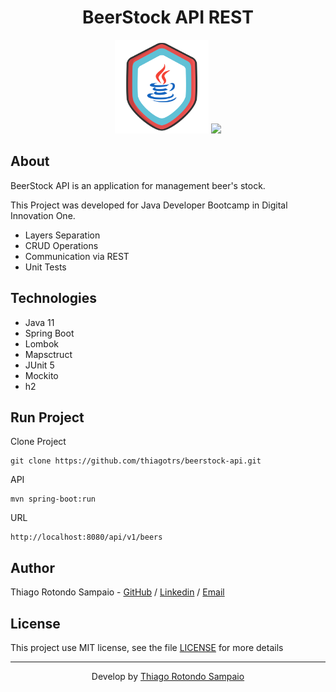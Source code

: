 <h1 align="center">BeerStock API REST</h1>

<p align="center">
<img src="./java-developer.png" height="150px" />
<img src="https://raw.githubusercontent.com/spring-projects/spring-framework/main/src/docs/spring-framework.png" height="150px" />
</p>

## About

BeerStock API is an application for management beer's stock.

This Project was developed for Java Developer Bootcamp in Digital Innovation One.

- Layers Separation
- CRUD Operations
- Communication via REST
- Unit Tests

## Technologies

- Java 11
- Spring Boot
- Lombok
- Mapsctruct
- JUnit 5
- Mockito
- h2

## Run Project

Clone Project

```git
git clone https://github.com/thiagotrs/beerstock-api.git
```

API

```ssh
mvn spring-boot:run
```

URL
```
http://localhost:8080/api/v1/beers
```

## Author

Thiago Rotondo Sampaio - [GitHub](https://github.com/thiagotrs) / [Linkedin](https://www.linkedin.com/in/thiago-rotondo-sampaio) / [Email](mailto:thiagorot@gmail.com)

## License

This project use MIT license, see the file [LICENSE](./LICENSE.md) for more details

---

<p align="center">Develop by <a href="https://github.com/thiagotrs">Thiago Rotondo Sampaio</a></p>